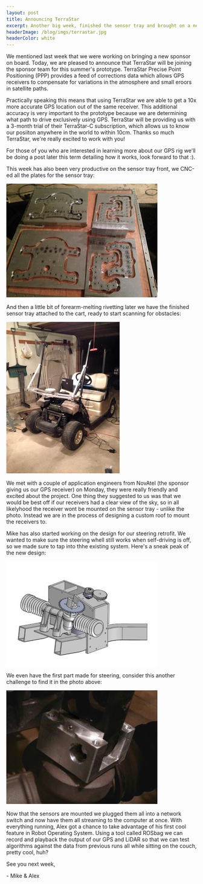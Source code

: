 ```yaml
---
layout: post
title: Announcing TerraStar
excerpt: Another big week, finished the sensor tray and brought on a new sponsor
headerImage: /blog/imgs/terrastar.jpg
headerColor: white
---
```


We mentioned last week that we were working on bringing a new sponsor on board. Today, we are pleased to announce that TerraStar will be joining the sponsor team for this summer's prototype. TerraStar Precise Point Positioning (PPP) provides a feed of corrections data which allows GPS receivers to compensate for variations in the atmosphere and small eroors in satellite paths. 

Practically speaking this means that using TerraStar we are able to get a 10x more accurate GPS location out of the same receiver. This additional accuracy is very important to the prototype because we are determining what path to drive exclusively using GPS. TerraStar will be providing us with a 3-month trial of their TerraStar-C subscription, which allows us to know our posiiton anywhere in the world to within 10cm. Thanks so much TerraStar, we're really excited to work with you!

For those of you who are interested in learning more about our GPS rig we'll be doing a post later this term detailing how it works, look forward to that :).

This week has also been very productive on the sensor tray front, we CNC-ed all the plates for the sensor tray:

![Sensor tray plates](/blog/imgs/st_plates.jpg)

And then a little bit of forearm-melting rivetting later we have the finished sensor tray attached to the cart, ready to start scanning for obstacles:

![Sensor tray mounted to the cart](/blog/imgs/sensor_tray_done.jpg)

We met with a couple of application engineers from NovAtel (the sponsor giving us our GPS receiver) on Monday, they were really friendly and excited about the project. One thing they suggested to us was that we would be best off if our receivers had a clear view of the sky, so in all likelyhood the receiver wont be mounted on the sensor tray - unlike the photo. Instead we are in the process of designing a custom roof to mount the receivers to.

Mike has also started working on the design for our steering retrofit. We wanted to make sure the steering whell still works when self-driving is off, so we made sure to tap into thhe existing system. Here's a sneak peak of the new design:

![Steering mechanism](/blog/imgs/steering_cad.jpg)

We even have the first part made for steering, consider this another challenge to find it in the photo above:

![Sprocket mount](/blog/imgs/sprocket_mount.jpg)

Now that the sensors are mounted we plugged them all into a network switch and now have them all streaming to the computer at once. With everything running, Alex got a chance to take advantage of his first cool feature in Robot Operating System. Using a tool called ROSbag we can record and playback the output of our GPS and LiDAR so that we can test algorithms against the data from previous runs all while sitting on the couch, pretty cool, huh?

See you next week,

\- Mike & Alex